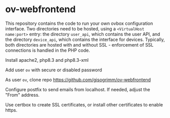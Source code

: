 # ov-webfrontend

This repository contains the code to run your own ovbox configuration interface. Two directories need to be hosted, using a `<VirtualHost name:port>` entry: the directory `user_api`, which contains the user API, and the directory `device_api`, which contains the interface for devices. Typically, both directories are hosted with and without SSL - enforcement of SSL connections is handled in the PHP code.

Install apache2, php8.3 and php8.3-xml

Add user `ov` with secure or disabled password

As user `ov`, clone repo https://github.com/gisogrimm/ov-webfrontend

Configure postfix to send emails from localhost. If needed, adjust the "From" address.

Use certbox to create SSL certificates, or install other certificates to enable https.
